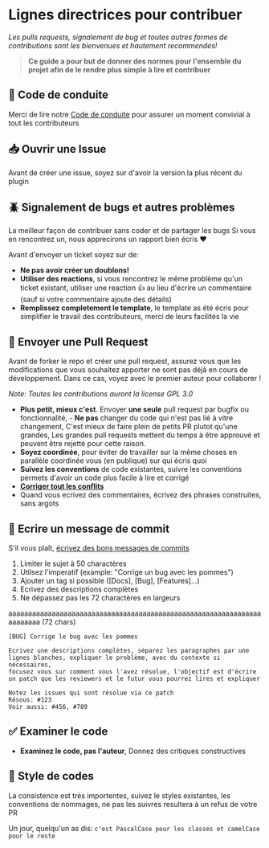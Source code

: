 # Lignes directrices pour contribuer

*Les pulls requests, signalement de bug et toutes autres formes de contributions sont les bienvenues et hautement recommendés!*

> **Ce guide a pour but de donner des normes pour l'ensemble du projet afin de le rendre plus simple à lire et contribuer**

## 📖 Code de conduite
Merci de lire notre [Code de conduite](https://github.com/Margouta/PluginOpenMC/blob/main/CONTRIBUTING.md) pour assurer un moment convivial à tout les contributeurs

## 📥 Ouvrir une Issue
Avant de créer une issue, soyez sur d'avoir la version la plus récent du plugin

## 🪲 Signalement de bugs et autres problèmes
La meilleur façon de contribuer sans coder et de partager les bugs
Si vous en rencontrez un, nous apprecirons un rapport bien écris ❤️

Avant d'envoyer un ticket soyez sur de:
- **Ne pas avoir créer un doublons!**
- **Utiliser des reactions**, si vous rencontrez le même problème qu'un ticket existant, utiliser une reaction 👍 au lieu d'écrire un commentaire (sauf si votre commentaire ajoute des détails)
- **Remplissez completement le template**, le template as été écris pour simplifier le travail des contributeurs, merci de leurs facilités la vie

## 🔁 Envoyer une Pull Request
Avant de forker le repo et créer une pull request, assurez vous que les modifications que vous souhaitez apporter ne sont pas déjà en cours de développement. Dans ce cas, voyez avec le premier auteur pour collaborer !

*Note: Toutes les contributions auront la license GPL 3.0*

- **Plus petit, mieux c'est**. Envoyer **une seule** pull request par bugfix ou fonctionnalité, - **Ne pas** changer du code qui n'est pas lié à vitre changement, C'est mieux de faire plein de petits PR plutot qu'une grandes, Les grandes pull requests mettent du temps à être approuvé et peuvent être rejetté pour cette raison.
- **Soyez coordinée**, pour éviter de travailler sur la même choses en parallèle coordinée vous (en publique) sur qui écris quoi
- **Suivez les conventions** de code existantes, suivre les conventions permets d'avoir un code plus facile à lire et corrigé
- **[Corriger tout les conflits](https://docs.github.com/en/pull-requests/collaborating-with-pull-requests/addressing-merge-conflicts/resolving-a-merge-conflict-on-github)**
- Quand vous ecrivez des commentaires, écrivez des phrases construites, sans argots

## 📝 Ecrire un message de commit
S'il vous plaît, [écrivez des bons messages de commits](https://cbea.ms/git-commit/)
1. Limiter le sujet à 50 charactères
2. Utilsez l'imperatif (example: "Corrige un bug avec les pommes")
3. Ajouter un tag si possible ([Docs], [Bug], [Features]...)
4. Ecrivez des descriptions complètes
5. Ne dépassez pas les 72 charactères en largeurs

aaaaaaaaaaaaaaaaaaaaaaaaaaaaaaaaaaaaaaaaaaaaaaaaaaaaaaaaaaaaaaaaaaaaaaaa (72 chars)

```
[BUG] Corrige le bug avec les pommes

Ecrivez une descriptions complètes, séparez les paragraphes par une
lignes blanches, expliquer le problème, avec du contexte si nécessaires,
focusez vous sur comment vous l'avez résolue, l'objectif est d'écrire
un patch que les reviewers et le futur vous pourrez lires et expliquer

Notez les issues qui sont résolue via ce patch
Résous: #123
Voir aussi: #456, #789
```

## ✅ Examiner le code
- **Examinez le code, pas l'auteur**, Donnez des critiques constructives

## 💅 Style de codes
La consistence est très importentes, suivez le styles existantes, les conventions de nommages, ne pas les suivres resultera à un refus de votre PR

Un jour, quelqu'un as dis: `c'est PascalCase pour les classes et camelCase pour le reste`
